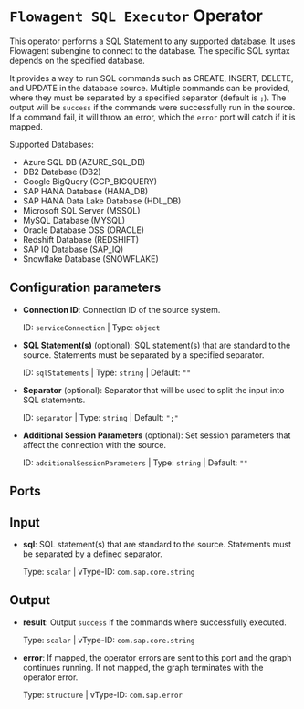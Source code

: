 `Flowagent SQL Executor` Operator
===========

This operator performs a SQL Statement to any supported database. It uses Flowagent subengine to connect to the database. The specific SQL syntax depends on the specified database.

It provides a way to run SQL commands such as CREATE, INSERT, DELETE, and UPDATE in the database source.
Multiple commands can be provided, where they must be separated by a specified separator (default is `;`).
The output will be `success` if the commands were successfully run in the source. If a command fail, it will throw an error, which the `error` port will catch if it is mapped.

Supported Databases:

- Azure SQL DB (AZURE_SQL_DB)
- DB2 Database (DB2)
- Google BigQuery (GCP_BIGQUERY)
- SAP HANA Database (HANA_DB)
- SAP HANA Data Lake Database (HDL_DB)
- Microsoft SQL Server (MSSQL)
- MySQL Database (MYSQL)
- Oracle Database OSS (ORACLE)
- Redshift Database (REDSHIFT)
- SAP IQ Database (SAP_IQ)
- Snowflake Database (SNOWFLAKE)

Configuration parameters
------------

* **Connection ID**: Connection ID of the source system.

    ID: `serviceConnection` | Type: `object`

* **SQL Statement(s)** (optional): SQL statement(s) that are standard to the source. Statements must be separated by a specified separator.

    ID: `sqlStatements` | Type: `string` | Default: `""`

* **Separator** (optional): Separator that will be used to split the input into SQL statements.

    ID: `separator` | Type: `string` | Default: `";"`


* **Additional Session Parameters** (optional): Set session parameters that affect the connection with the source.

    ID: `additionalSessionParameters` | Type: `string` | Default: `""`


Ports
------------

Input
------------

* **sql**: SQL statement(s) that are standard to the source. Statements must be separated by a defined separator.

    Type: `scalar` | vType-ID: `com.sap.core.string`


Output
------------

* **result**: Output `success` if the commands where successfully executed.

    Type: `scalar` | vType-ID: `com.sap.core.string`


* **error**: If mapped, the operator errors are sent to this port and the graph continues running. If not mapped, the graph terminates with the operator error.

    Type: `structure` | vType-ID: `com.sap.error`

